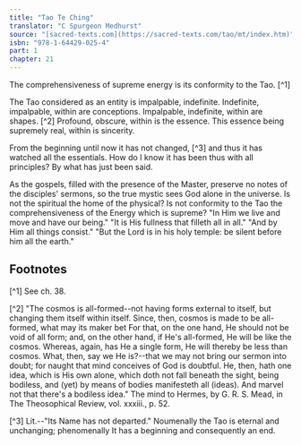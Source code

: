 ```yaml
---
title: "Tao Te Ching"
translator: "C Spurgeon Medhurst"
source: "[sacred-texts.com](https://sacred-texts.com/tao/mt/index.htm)"
isbn: "978-1-64429-025-4"
part: 1
chapter: 21
---
```

The comprehensiveness of supreme energy is its conformity to the Tao. [^1]

The Tao considered as an entity is impalpable, indefinite. Indefinite, impalpable, within are conceptions. Impalpable, indefinite, within are shapes. [^2] Profound, obscure, within is the essence. This essence being supremely real, within is sincerity.

From the beginning until now it has not changed, [^3] and thus it has watched all the essentials. How do I know it has been thus with all principles? By what has just been said.

As the gospels, filled with the presence of the Master, preserve no notes of the disciples' sermons, so the true mystic sees God alone in the universe. Is not the spiritual the home of the physical? Is not conformity to the Tao the comprehensiveness of the Energy which is supreme? "In Him we live and move and have our being." "It is His fullness that filleth all in all." "And by Him all things consist." "But the Lord is in his holy temple: be silent before him all the earth."

## Footnotes

[^1] See ch. 38.

[^2] "The cosmos is all-formed--not having forms external to itself, but changing them itself within itself. Since, then, cosmos is made to be all-formed, what may its maker bet For that, on the one hand, He should not be void of all form; and, on the other hand, if He's all-formed, He will be like the cosmos. Whereas, again, has He a single form, He will thereby be less than cosmos. What, then, say we He is?--that we may not bring our sermon into doubt; for naught that mind conceives of God is doubtful. He, then, hath one idea, which is His own alone, which doth not fall beneath the sight, being bodiless, and (yet) by means of bodies manifesteth all (ideas). And marvel not that there's a bodiless idea." The mind to Hermes, by G. R. S. Mead, in The Theosophical Review, vol. xxxiii., p. 52.

[^3] Lit.--"Its Name has not departed." Noumenally the Tao is eternal and unchanging; phenomenally It has a beginning and consequently an end.